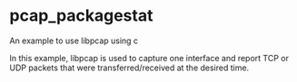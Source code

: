 # pcap_packagestat
An example to use libpcap using c

In this example, libpcap is used to capture one interface and report TCP or UDP packets that were transferred/received at the desired time.
